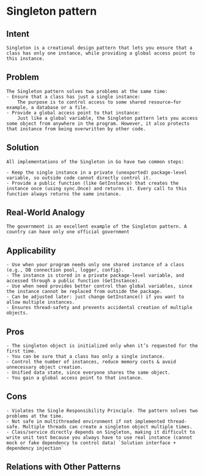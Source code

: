 # Singleton pattern

## Intent

    Singleton is a creational design pattern that lets you ensure that a class has only one instance, while providing a global access point to this instance.

## Problem

    The Singleton pattern solves two problems at the same time:
    - Ensure that a class has just a single instance:
        The purpose is to control access to some shared resource—for example, a database or a file.
    - Provide a global access point to that instance:
        Just like a global variable, the Singleton pattern lets you access some object from anywhere in the program. However, it also protects that instance from being overwritten by other code.

## Solution

    All implementations of the Singleton in Go have two common steps:

    - Keep the single instance in a private (unexported) package-level variable, so outside code cannot directly control it.
    - Provide a public function (like GetInstance) that creates the instance once (using sync.Once) and returns it. Every call to this function always returns the same instance.

## Real-World Analogy

    The government is an excellent example of the Singleton pattern. A country can have only one official government

## Applicability

    - Use when your program needs only one shared instance of a class (e.g., DB connection pool, logger, config).
    - The instance is stored in a private package-level variable, and accessed through a public function (GetInstance).
    - Use when need provides better control than global variables, since the instance cannot be replaced from outside the package.
    - Can be adjusted later: just change GetInstance() if you want to allow multiple instances.
    - Ensures thread-safety and prevents accidental creation of multiple objects.

## Pros

    - The singleton object is initialized only when it’s requested for the first time.
    - You can be sure that a class has only a single instance.
    - Control the number of instances, reduce memory costs & avoid unnecessary object creation.
    - Unified data state, since everyone shares the same object.
    - You gain a global access point to that instance.

## Cons

    - Violates the Single Responsibility Principle. The pattern solves two problems at the time.
    - Not safe in multithreaded environment if not implemented thread-safe. Multiple threads can create a singleton object multiple times.
    - Class/service directly depends on Singleton, making it difficult to write unit test because you always have to use real instance (cannot mock or fake dependency to control data) `Solution interface + dependency injection`

## Relations with Other Patterns
